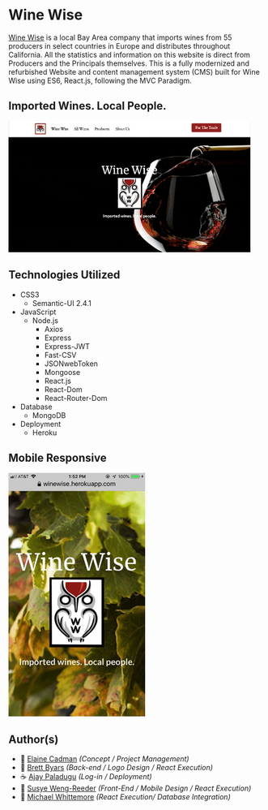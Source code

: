 # Wine Wise


[Wine Wise](https://winewise.herokuapp.com/) is a local Bay Area company that imports wines from 55 producers in select countries in Europe and distributes throughout California. All the statistics and information on this website is direct from Producers and the Principals themselves. This is a fully modernized and refurbished Website and content management system (CMS) built for Wine Wise using ES6, React.js, following the MVC Paradigm.

## Imported Wines. Local People.

![winewise](client/public/images/wineWise.gif "WineWise")


## Technologies Utilized

- CSS3
    - Semantic-UI 2.4.1
- JavaScript
    - Node.js
        - Axios
        - Express
        - Express-JWT
        - Fast-CSV
        - JSONwebToken
        - Mongoose
        - React.js
        - React-Dom
        - React-Router-Dom
- Database
    - MongoDB
- Deployment
    - Heroku


## Mobile Responsive

![winewise](client/public/images/wineWiseMobile.gif "Wine Wise Mobile App")


## Author(s)
  - :cookie: [Elaine Cadman](https://github.com/Gunnem) _(Concept / Project Management)_
  - :green_apple: [Brett Byars](https://github.com/FyperTheViper) _(Back-end / Logo Design / React Execution)_
  - :coffee: [Ajay Paladugu](https://github.com/akp28) _(Log-in / Deployment)_
  - :chocolate_bar: [Susye Weng-Reeder](https://github.com/eveasian88) _(Front-End / Mobile Design / React Execution)_
  - :tophat: [Michael Whittemore](https://github.com/michaelwhittemore) _(React Execution/ Database Integration)_